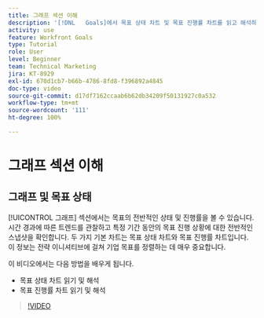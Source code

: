 ```yaml
---
title: 그래프 섹션 이해
description: '[!DNL   Goals]에서 목표 상태 차트 및 목표 진행률 차트를 읽고 해석하는 방법을 알아봅니다.'
activity: use
feature: Workfront Goals
type: Tutorial
role: User
level: Beginner
team: Technical Marketing
jira: KT-8929
exl-id: 670d1cb7-b66b-4786-8fd8-f396892a4845
doc-type: video
source-git-commit: d17df7162ccaab6b62db34209f50131927c0a532
workflow-type: tm+mt
source-wordcount: '111'
ht-degree: 100%

---
```


# 그래프 섹션 이해

## 그래프 및 목표 상태

[!UICONTROL 그래프] 섹션에서는 목표의 전반적인 상태 및 진행률을 볼 수 있습니다. 시간 경과에 따른 트렌드를 관찰하고 특정 기간 동안의 목표 진행 상황에 대한 전반적인 스냅샷을 확인합니다. 두 가지 기본 차트는 목표 상태 차트와 목표 진행률 차트입니다. 이 정보는 전략 이니셔티브에 걸쳐 기업 목표를 정렬하는 데 매우 중요합니다.

이 비디오에서는 다음 방법을 배우게 됩니다.

* 목표 상태 차트 읽기 및 해석
* 목표 진행률 차트 읽기 및 해석

>[!VIDEO](https://video.tv.adobe.com/v/335201/?quality=12&learn=on&enablevpops)
